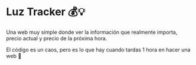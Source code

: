 # Luz Tracker 💰💡

Una web muy simple donde ver la información que realmente importa, precio actual y precio de la próxima hora.

El código es un caos, pero es lo que hay cuando tardas 1 hora en hacer una web 🙂
